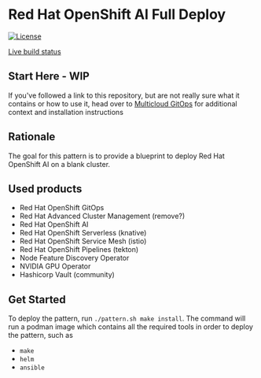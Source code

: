 # Red Hat OpenShift AI Full Deploy

[![License](https://img.shields.io/badge/License-Apache%202.0-blue.svg)](https://opensource.org/licenses/Apache-2.0)

[Live build status](https://validatedpatterns.io/ci/?pattern=mcgitops)

## Start Here - WIP

If you've followed a link to this repository, but are not really sure what it contains
or how to use it, head over to [Multicloud GitOps](https://validatedpatterns.io/patterns/multicloud-gitops/)
for additional context and installation instructions

## Rationale

The goal for this pattern is to provide a blueprint to deploy Red Hat OpenShift AI on a blank cluster.

## Used products

* Red Hat OpenShift GitOps
* Red Hat Advanced Cluster Management (remove?)
* Red Hat OpenShift AI
* Red Hat OpenShift Serverless (knative)
* Red Hat OpenShift Service Mesh (istio)
* Red Hat OpenShift Pipelines (tekton)
* Node Feature Discovery Operator
* NVIDIA GPU Operator
* Hashicorp Vault (community)

## Get Started

To deploy the pattern, run ```./pattern.sh make install```. The command will run a podman image which contains all the required tools in order to deploy the pattern, such as
* ```make```
* ```helm```
* ```ansible```